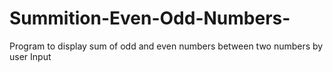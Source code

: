 # Summition-Even-Odd-Numbers-
 Program to display sum of odd and even numbers between two numbers  by user Input
